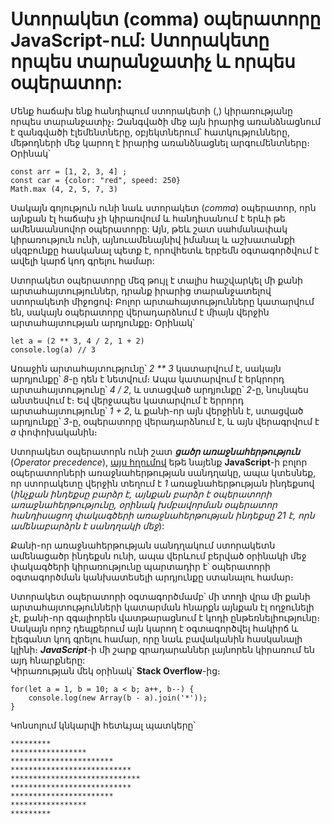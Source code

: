 # Ստորակետ (comma) օպերատորը JavaScript-ում: Ստորակետը որպես տարանջատիչ և որպես օպերատոր:

Մենք հաճախ ենք հանդիպում ստորակետի (,) կիրառությանը որպես տարանջատիչ։ Զանգվածի մեջ այն իրարից առանձնացնում է զանգվածի էլեմենտները, օբյեկտներում՝ հատկությունները, մեթոդների մեջ կարող է իրարից առանձնացնել արգումենտները։ Օրինակ՝

```
const arr = [1, 2, 3, 4] ;
const car = {color: "red", speed: 250}
Math.max (4, 2, 5, 7, 3)
```

Սակայն գոյություն ունի նաև ստորակետ (_comma_) օպերատոր, որն այնքան էլ հաճախ չի կիրառվում և հանդիսանում է երևի թե ամենաանսովոր օպերատորը: Այն, թեև շատ սահմանափակ կիրառություն ունի, այնուամենայնիվ իմանալ և աշխատանքի սկզբունքը հասկանալ պետք է, որովհետև երբեմն օգտագործվում է ավելի կարճ կոդ գրելու համար:

Ստորակետ օպերատորը մեզ թույլ է տալիս հաշվարկել մի քանի արտահայտություններ, դրանք իրարից տարանջատելով ստորակետի միջոցով։ Բոլոր արտահայտությունները կատարվում են, սակայն օպերատորը վերադարձնում է միայն վերջին արտահայտության արդյունքը։ Օրինակ՝

```
let a = (2 ** 3, 4 / 2, 1 + 2)
console.log(a) // 3
```

Առաջին արտահայտությունը՝ _2 \*\* 3_ կատարվում է, սակայն արդյունքը՝ _8_-ը դեն է նետվում։ Ապա կատարվում է երկրորդ արտահայտությունը՝ _4 / 2_, և ստացված արդյունքը՝ _2_-ը, նույնպես անտեսվում է։ Եվ վերջապես կատարվում է երրորդ արտահայտությունը՝ _1 + 2_, և քանի-որ այն վերջինն է, ստացված արդյունքը՝ _3_-ը, օպերատորը վերադարձնում է, և այն վերագրվում է _a_ փոփոխականին։

Ստորակետ օպերատորն ունի շատ **_ցածր առաջնահերթություն_** (_Operator precedence_), [այս հղումով](https://developer.mozilla.org/en-US/docs/Web/JavaScript/Reference/Operators/Operator_Precedence?fbclid=IwAR0lky3GjG4TlvRKn3tK_gD2DMi0q9PQ85MpF64-9pWPZFM8wezbcC9hqkY) եթե նայենք **JavaScript**-ի բոլոր օպերատորների առաջնահերթության սանդղակը, ապա կտեսնեք, որ ստորակետը վերջին տեղում է _1_ առաջնահերթության ինդեքսով (_ինչքան ինդեքսը բարձր է, այնքան բարձր է օպերատորի առաջնահերթությունը, օրինակ խմբավորման օպերատոր հանդիսացող փակագծերի առաջնահերթության ինդեքսը 21 է, որն ամենաբարձրն է սանդղակի մեջ_):

Քանի-որ առաջնահերթության սանդղակում ստորակետն ամենացածր ինդեքսն ունի, ապա վերևում բերված օրինակի մեջ փակագծերի կիրառությունը պարտադիր է՝ օպերատորի օգտագործման կանխատեսելի արդյունքը ստանալու համար։

Ստորակետ օպերատորի օգտագործմամբ՝ մի տողի վրա մի քանի արտահայտությունների կատարման հնարքն այնքան էլ ողջունելի չէ, քանի-որ զգալիորեն վատթարացնում է կոդի ընթեռնելիությունը։ Սակայն որոշ դեպքերում այն կարող է օգտագործվել հակիրճ և էլեգանտ կոդ գրելու համար, որը նաև բավականին հասկանալի կլինի։ **_JavaScript_**-ի մի շարք գրադարաններ լայնորեն կիրառում են այդ հնարքները:  
Կիրառության մեկ օրինակ՝ **Stack Overflow**-ից։

```
for(let a = 1, b = 10; a < b; a++, b--) {
    console.log(new Array(b - a).join('*'));
}
```

Կոնսոլում կնկարվի հետևյալ պատկերը՝

```
*********
*****************
***********************
***************************
*****************************
***************************
***********************
*****************
*********
```

